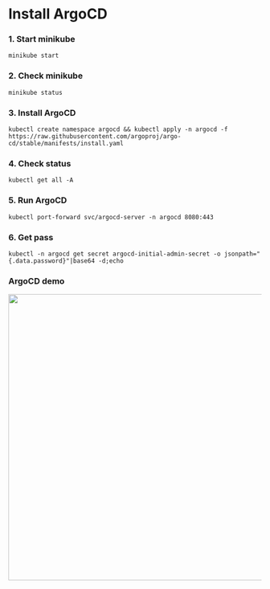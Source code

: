 # Install ArgoCD

### 1. Start minikube
```shell
minikube start
```

### 2. Check minikube
```shell
minikube status
```

### 3. Install ArgoCD
```shell
kubectl create namespace argocd && kubectl apply -n argocd -f https://raw.githubusercontent.com/argoproj/argo-cd/stable/manifests/install.yaml
```

### 4. Check status

```shell
kubectl get all -A
```

### 5. Run ArgoCD
```shell
kubectl port-forward svc/argocd-server -n argocd 8080:443
```

### 6. Get pass
```shell
kubectl -n argocd get secret argocd-initial-admin-secret -o jsonpath="{.data.password}"|base64 -d;echo
```


### ArgoCD demo
<img src="../data/argoCD.gif" width="900" height="570" />
